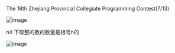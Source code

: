 The 18th Zhejiang Provincial Collegiate Programming Contest(7/13)

![image](https://github.com/Sheepsheep1420/my_ACM/assets/97673966/71c3a39e-9c8e-4b84-96c9-87ae87dcf7f1)

n/i 下取整的数的数量是根号n的

![image](https://github.com/Sheepsheep1420/my_ACM/assets/97673966/d13a8cb3-3b58-4234-bd1b-5af1186f2ebb)
